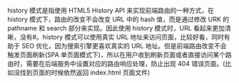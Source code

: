 history 模式是指使用 HTML5 History API 来实现前端路由的一种方式，在 history 模式下，路由的改变不会改变 URL 中的 hash 值，而是通过修改 URK 的 pathname 和 search 部分来实现。因此使用 history 模式时，URL 看起来更加清晰，没有#。history 模式可以使用真实 URL 地址来访问页面，比较好看，同时有助于 SEO 优化，因为搜索引擎更喜欢真实的 URL 地址。但是前端路由改变不会触发页面刷新(SPA 单页面模式下)，所以在用户收到刷新页面或者直接访问某个路由时，需要在后端服务中设置对应的路由响应处理，防止出现 404 错误页面。(比如没找到页面的时候依然返回 index.html 页面文件)

